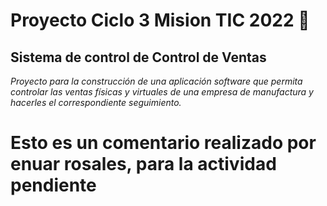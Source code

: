 # Proyecto Ciclo 3 Mision TIC 2022 🚀

## Sistema de control de Control de Ventas

_Proyecto para la construcción de una aplicación software que permita controlar las ventas físicas y virtuales de una empresa de manufactura y hacerles el correspondiente seguimiento._
# Esto es un comentario realizado por enuar rosales, para la actividad pendiente